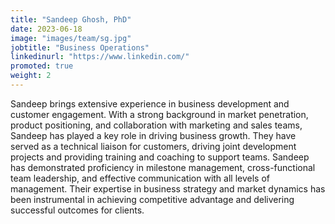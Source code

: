 ```yaml
---
title: "Sandeep Ghosh, PhD"
date: 2023-06-18
image: "images/team/sg.jpg"
jobtitle: "Business Operations"
linkedinurl: "https://www.linkedin.com/"
promoted: true
weight: 2
---
```


Sandeep brings extensive experience in business development and customer engagement. With a strong background in market penetration, product positioning, and collaboration with marketing and sales teams, Sandeep has played a key role in driving business growth. They have served as a technical liaison for customers, driving joint development projects and providing training and coaching to support teams. Sandeep has demonstrated proficiency in milestone management, cross-functional team leadership, and effective communication with all levels of management. Their expertise in business strategy and market dynamics has been instrumental in achieving competitive advantage and delivering successful outcomes for clients.